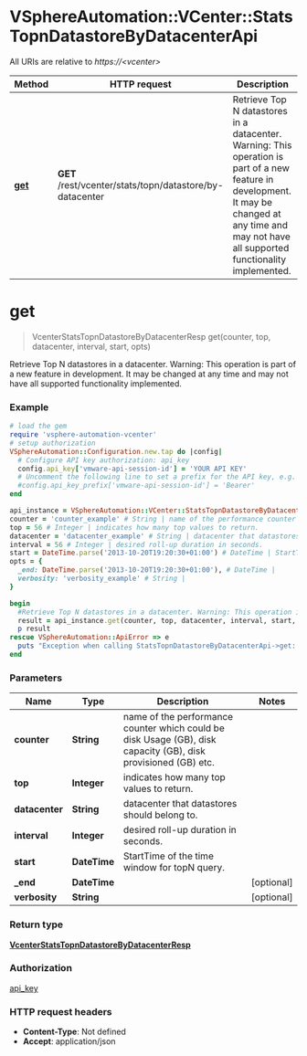 # VSphereAutomation::VCenter::StatsTopnDatastoreByDatacenterApi

All URIs are relative to *https://&lt;vcenter&gt;*

Method | HTTP request | Description
------------- | ------------- | -------------
[**get**](StatsTopnDatastoreByDatacenterApi.md#get) | **GET** /rest/vcenter/stats/topn/datastore/by-datacenter | Retrieve Top N datastores in a datacenter. Warning: This operation is part of a new feature in development. It may be changed at any time and may not have all supported functionality implemented.


# **get**
> VcenterStatsTopnDatastoreByDatacenterResp get(counter, top, datacenter, interval, start, opts)

Retrieve Top N datastores in a datacenter. Warning: This operation is part of a new feature in development. It may be changed at any time and may not have all supported functionality implemented.

### Example
```ruby
# load the gem
require 'vsphere-automation-vcenter'
# setup authorization
VSphereAutomation::Configuration.new.tap do |config|
  # Configure API key authorization: api_key
  config.api_key['vmware-api-session-id'] = 'YOUR API KEY'
  # Uncomment the following line to set a prefix for the API key, e.g. 'Bearer' (defaults to nil)
  #config.api_key_prefix['vmware-api-session-id'] = 'Bearer'
end

api_instance = VSphereAutomation::VCenter::StatsTopnDatastoreByDatacenterApi.new
counter = 'counter_example' # String | name of the performance counter which could be disk Usage (GB), disk capacity (GB), disk provisioned (GB) etc.
top = 56 # Integer | indicates how many top values to return.
datacenter = 'datacenter_example' # String | datacenter that datastores should belong to.
interval = 56 # Integer | desired roll-up duration in seconds.
start = DateTime.parse('2013-10-20T19:20:30+01:00') # DateTime | StartTime of the time window for topN query.
opts = {
  _end: DateTime.parse('2013-10-20T19:20:30+01:00'), # DateTime | 
  verbosity: 'verbosity_example' # String | 
}

begin
  #Retrieve Top N datastores in a datacenter. Warning: This operation is part of a new feature in development. It may be changed at any time and may not have all supported functionality implemented.
  result = api_instance.get(counter, top, datacenter, interval, start, opts)
  p result
rescue VSphereAutomation::ApiError => e
  puts "Exception when calling StatsTopnDatastoreByDatacenterApi->get: #{e}"
end
```

### Parameters

Name | Type | Description  | Notes
------------- | ------------- | ------------- | -------------
 **counter** | **String**| name of the performance counter which could be disk Usage (GB), disk capacity (GB), disk provisioned (GB) etc. | 
 **top** | **Integer**| indicates how many top values to return. | 
 **datacenter** | **String**| datacenter that datastores should belong to. | 
 **interval** | **Integer**| desired roll-up duration in seconds. | 
 **start** | **DateTime**| StartTime of the time window for topN query. | 
 **_end** | **DateTime**|  | [optional] 
 **verbosity** | **String**|  | [optional] 

### Return type

[**VcenterStatsTopnDatastoreByDatacenterResp**](VcenterStatsTopnDatastoreByDatacenterResp.md)

### Authorization

[api_key](../README.md#api_key)

### HTTP request headers

 - **Content-Type**: Not defined
 - **Accept**: application/json



